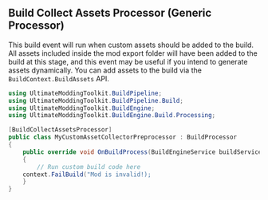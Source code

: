 ﻿Build Collect Assets Processor (Generic Processor)
--------------------------------------------------

This build event will run when custom assets should be added to the build. All assets included inside the mod export folder will have been added to the build at this stage, and this event may be useful if you intend to generate assets dynamically. You can add assets to the build via the `BuildContext.BuildAssets` API.

```cs
using UltimateModdingToolkit.BuildPipeline;
using UltimateModdingToolkit.BuildPipeline.Build;
using UltimateModdingToolkit.BuildEngine;
using UltimateModdingToolkit.BuildEngine.Build.Processing;

[BuildCollectAssetsProcessor]
public class MyCustomAssetCollectorPreprocessor : BuildProcessor
{
    public override void OnBuildProcess(BuildEngineService buildService, BuildContext context)
    {
        // Run custom build code here
	context.FailBuild("Mod is invalid!);
    }
}
```